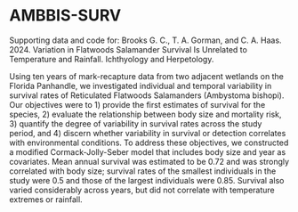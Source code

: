# AMBBIS-SURV
Supporting data and code for:
Brooks G. C., T. A. Gorman, and C. A. Haas. 2024. Variation in Flatwoods Salamander Survival Is Unrelated to Temperature and Rainfall. Ichthyology and Herpetology.

Using ten years of mark-recapture data from two adjacent wetlands on the Florida Panhandle, we investigated individual and temporal variability in survival rates of Reticulated Flatwoods Salamanders (Ambystoma bishopi). Our objectives were to 1) provide the first estimates of survival for the species, 2) evaluate the relationship between body size and mortality risk, 3) quantify the degree of variability in survival rates across the study period, and 4) discern whether variability in survival or detection correlates with environmental conditions. To address these objectives, we constructed a modified Cormack-Jolly-Seber model that includes body size and year as covariates. Mean annual survival was estimated to be 0.72 and was strongly correlated with body size; survival rates of the smallest individuals in the study were 0.5 and those of the largest individuals were 0.85. Survival also varied considerably across years, but did not correlate with temperature extremes or rainfall. 
